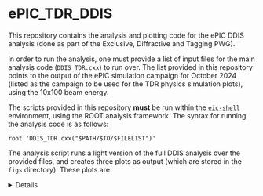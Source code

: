 # ePIC_TDR_DDIS
This repository contains the analysis and plotting code for the ePIC DDIS analysis (done as part of the Exclusive, Diffractive and Tagging PWG).

In order to run the analysis, one must provide a list of input files for the main analysis code (`DDIS_TDR.cxx`) to run over. The list provided in this repository points to the output of the ePIC simulation campaign for October 2024 (listed as the campaign to be used for the TDR physics simulation plots), using the 10x100 beam energy.

The scripts provided in this repository **must** be run within the [`eic-shell`](https://github.com/eic/eic-shell) environment, using the ROOT analysis framework. The syntax for running the analysis code is as follows:
```
root 'DDIS_TDR.cxx("$PATH/$TO/$FILELIST")'
```

The analysis script runs a light version of the full DDIS analysis over the provided files, and creates three plots as output (which are stored in the `figs` directory). These plots are:
<details>
- the track psuedorapidity distributions for all expected final state particles (scattered electron, proton and photon), for both generated and reconstructed particles,
- the distribution of the Mandelstam t variable for both generated and reconstructed DVCS events, on the condition that the full final state is reconstructed, and
- the difference between the predicted and measured track theta for the detected DVCS photon, for all reconstructed photons (as long as only one photon is identified). 
<details>

